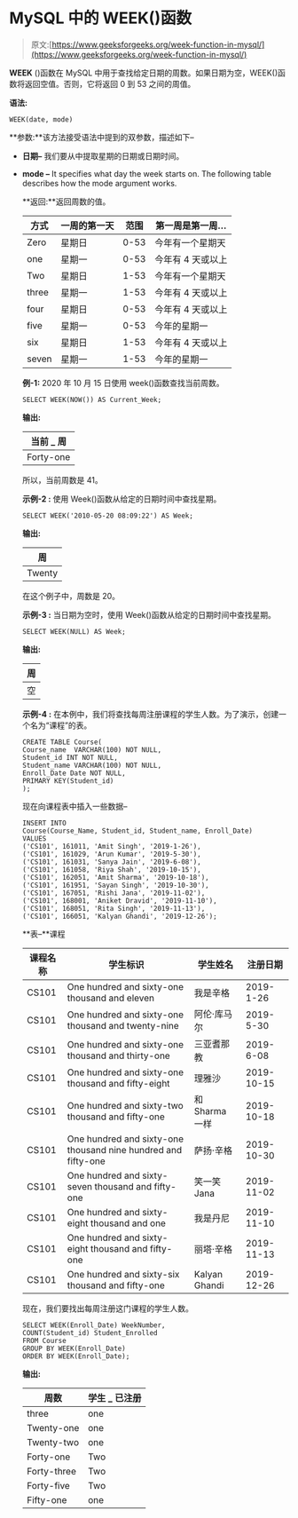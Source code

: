 # MySQL 中的 WEEK()函数

> 原文:[https://www.geeksforgeeks.org/week-function-in-mysql/](https://www.geeksforgeeks.org/week-function-in-mysql/)

**WEEK** ()函数在 MySQL 中用于查找给定日期的周数。如果日期为空，WEEK()函数将返回空值。否则，它将返回 0 到 53 之间的周值。

**语法:**

```
WEEK(date, mode)
```

**参数:**该方法接受语法中提到的双参数，描述如下–

*   **日期–**
    我们要从中提取星期的日期或日期时间。

*   **mode –**
    It specifies what day the week starts on. The following table describes how the mode argument works.

    **返回:**返回周数的值。

    | 方式 | 一周的第一天 | 范围 | 第一周是第一周… |
    | --- | --- | --- | --- |
    | Zero | 星期日 | 0-53 | 今年有一个星期天 |
    | one | 星期一 | 0-53 | 今年有 4 天或以上 |
    | Two | 星期日 | 1-53 | 今年有一个星期天 |
    | three | 星期一 | 1-53 | 今年有 4 天或以上 |
    | four | 星期日 | 0-53 | 今年有 4 天或以上 |
    | five | 星期一 | 0-53 | 今年的星期一 |
    | six | 星期日 | 1-53 | 今年有 4 天或以上 |
    | seven | 星期一 | 1-53 | 今年的星期一 |

    **例-1:**
    2020 年 10 月 15 日使用 week()函数查找当前周数。

    ```
    SELECT WEEK(NOW()) AS Current_Week;
    ```

    **输出:**

    | 当前 _ 周 |
    | --- |
    | Forty-one |

    所以，当前周数是 41。

    **示例-2 :**
    使用 Week()函数从给定的日期时间中查找星期。

    ```
    SELECT WEEK('2010-05-20 08:09:22') AS Week;
    ```

    **输出:**

    | 周 |
    | --- |
    | Twenty |

    在这个例子中，周数是 20。

    **示例-3 :**
    当日期为空时，使用 Week()函数从给定的日期时间中查找星期。

    ```
    SELECT WEEK(NULL) AS Week;
    ```

    **输出:**

    | 周 |
    | --- |
    | 空 |

    **示例-4 :**
    在本例中，我们将查找每周注册课程的学生人数。为了演示，创建一个名为“课程”的表。

    ```
    CREATE TABLE Course(
    Course_name  VARCHAR(100) NOT NULL,
    Student_id INT NOT NULL,  
    Student_name VARCHAR(100) NOT NULL,
    Enroll_Date Date NOT NULL,
    PRIMARY KEY(Student_id)
    );
    ```

    现在向课程表中插入一些数据–

    ```
    INSERT INTO  
    Course(Course_Name, Student_id, Student_name, Enroll_Date)
    VALUES
    ('CS101', 161011, 'Amit Singh', '2019-1-26'),
    ('CS101', 161029, 'Arun Kumar', '2019-5-30'),
    ('CS101', 161031, 'Sanya Jain', '2019-6-08'),
    ('CS101', 161058, 'Riya Shah', '2019-10-15'),
    ('CS101', 162051, 'Amit Sharma', '2019-10-18'),
    ('CS101', 161951, 'Sayan Singh', '2019-10-30'),
    ('CS101', 167051, 'Rishi Jana', '2019-11-02'),
    ('CS101', 168001, 'Aniket Dravid', '2019-11-10'),
    ('CS101', 168051, 'Rita Singh', '2019-11-13'),
    ('CS101', 166051, 'Kalyan Ghandi', '2019-12-26');
    ```

    **表–**课程

    | 课程名称 | 学生标识 | 学生姓名 | 注册日期 |
    | --- | --- | --- | --- |
    | CS101 | One hundred and sixty-one thousand and eleven | 我是辛格 | 2019-1-26 |
    | CS101 | One hundred and sixty-one thousand and twenty-nine | 阿伦·库马尔 | 2019-5-30 |
    | CS101 | One hundred and sixty-one thousand and thirty-one | 三亚耆那教 | 2019-6-08 |
    | CS101 | One hundred and sixty-one thousand and fifty-eight | 理雅沙 | 2019-10-15 |
    | CS101 | One hundred and sixty-two thousand and fifty-one | 和 Sharma 一样 | 2019-10-18 |
    | CS101 | One hundred and sixty-one thousand nine hundred and fifty-one | 萨扬·辛格 | 2019-10-30 |
    | CS101 | One hundred and sixty-seven thousand and fifty-one | 笑一笑 Jana | 2019-11-02 |
    | CS101 | One hundred and sixty-eight thousand and one | 我是丹尼 | 2019-11-10 |
    | CS101 | One hundred and sixty-eight thousand and fifty-one | 丽塔·辛格 | 2019-11-13 |
    | CS101 | One hundred and sixty-six thousand and fifty-one | Kalyan Ghandi | 2019-12-26 |

    现在，我们要找出每周注册这门课程的学生人数。

    ```
    SELECT WEEK(Enroll_Date) WeekNumber,  
    COUNT(Student_id) Student_Enrolled
    FROM Course
    GROUP BY WEEK(Enroll_Date)
    ORDER BY WEEK(Enroll_Date);
    ```

    **输出:**

    | 周数 | 学生 _ 已注册 |
    | --- | --- |
    | three | one |
    | Twenty-one | one |
    | Twenty-two | one |
    | Forty-one | Two |
    | Forty-three | Two |
    | Forty-five | Two |
    | Fifty-one | one |